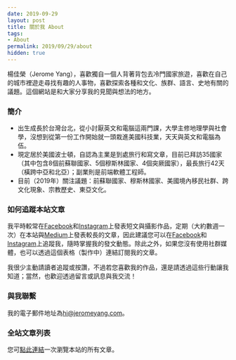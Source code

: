 ```yaml
---
date: 2019-09-29
layout: post
title: 關於我 About
tags:
- About
permalink: 2019/09/29/about
hidden: true
---
```


楊佳榮（Jerome Yang），喜歡獨自一個人背著背包去冷門國家旅遊，喜歡在自己的城市裡遊走尋找有趣的人事物，喜歡探索各種和文化、族群、語言、史地有關的議題。這個網站是和大家分享我的見聞與想法的地方。

### 簡介

* 出生成長於台灣台北，從小討厭英文和電腦這兩門課，大學主修地理學與社會學，沒想到從第一份工作開始就一頭栽進美國科技業，天天與英文和電腦為伍。
* 現定居於美國波士頓，自認為主業是到處旅行和寫文章，目前已拜訪35國家（其中包含8個前蘇聯國家、5個穆斯林國家、4個突厥國家），最長旅行42天（橫跨中亞和北亞）；副業則是前端軟體工程師。
* 目前（2019年）關注議題：前蘇聯國家、穆斯林國家、美國境內移民社群、跨文化現象、宗教歷史、東亞文化。

### 如何追蹤本站文章

我平時較常在[Facebook](https://www.facebook.com/lifetimesojourner)和[Instagram](https://instagram.com/lifetimesojourner)上發表短文與攝影作品，定期（大約數週一次）在本站與[Medium](https://medium.com/@jeromecyang)上發表較長的文章，因此建議您可以在[Facebook](https://www.facebook.com/lifetimesojourner)和[Instagram](https://instagram.com/lifetimesojourner)上追蹤我，隨時掌握我的發文動態。除此之外，如果您沒有使用社群媒體，也可以透過這個表格（製作中）連結訂閱我的文章。

我很少主動請讀者追蹤或按讚，不過若您喜歡我的作品，還是請透過這些行動讓我知道；當然，也歡迎透過留言或訊息與我交流！

### 與我聯繫

我的電子郵件地址為[hi@jeromeyang.com](mailto:hi@jeromeyang.com)。

### 全站文章列表

您可[點此連結](/pages/allposts.html)一次瀏覽本站的所有文章。
